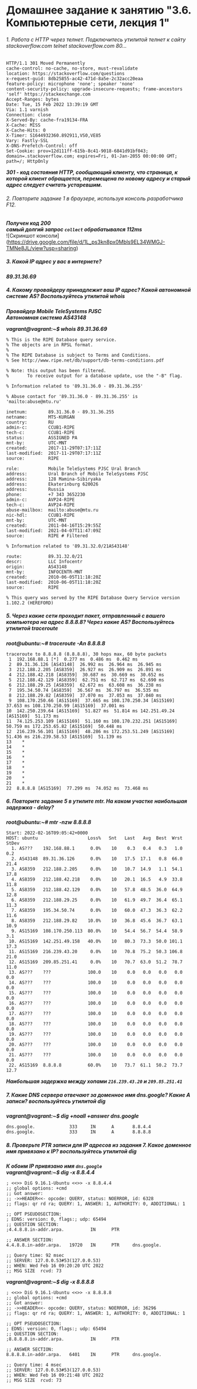 # Домашнее задание к занятию "3.6. Компьютерные сети, лекция 1"


###### 1. Работа c HTTP через телнет. Подключитесь утилитой телнет к сайту stackoverflow.com telnet stackoverflow.com 80...
```
HTTP/1.1 301 Moved Permanently  
cache-control: no-cache, no-store, must-revalidate  
location: https://stackoverflow.com/questions  
x-request-guid: 8db25855-ac42-471d-8a5e-2c32acc20eaa  
feature-policy: microphone 'none'; speaker 'none'  
content-security-policy: upgrade-insecure-requests; frame-ancestors 'self' https://stackexchange.com  
Accept-Ranges: bytes  
Date: Tue, 15 Feb 2022 13:39:19 GMT  
Via: 1.1 varnish  
Connection: close  
X-Served-By: cache-fra19134-FRA  
X-Cache: MISS  
X-Cache-Hits: 0  
X-Timer: S1644932360.892911,VS0,VE85  
Vary: Fastly-SSL  
X-DNS-Prefetch-Control: off  
Set-Cookie: prov=12d111ff-615b-8c41-9018-6841d91bf043; domain=.stackoverflow.com; expires=Fri, 01-Jan-2055 00:00:00 GMT; path=/; HttpOnly
```
***301 - код состояния HTTP, сообщающий клиенту, что страница, к которой клиент обращается, перемещена по новому адресу и старый адрес следует считать устаревшим.***

###### 2. Повторите задание 1 в браузере, используя консоль разработчика F12.

***Получен код 200***  
***самый долгий запрос `collect` обрабатывался 112ms***  
![Скриншот консоли] (https://drive.google.com/file/d/1L_ps3kn8px0Mbls9EL34WMGJ-TMNe8JL/view?usp=sharing)


 
##### 3. Какой IP адрес у вас в интернете?

***89.31.36.69***


##### 4. Какому провайдеру принадлежит ваш IP адрес? Какой автономной системе AS? Воспользуйтесь утилитой whois


***Провайдер Mobile TeleSystems PJSC***  
***Автономная система AS43148***

***vagrant@vagrant:~$ whois 89.31.36.69***  
```
% This is the RIPE Database query service.
% The objects are in RPSL format.
%
% The RIPE Database is subject to Terms and Conditions.
% See http://www.ripe.net/db/support/db-terms-conditions.pdf

% Note: this output has been filtered.
%       To receive output for a database update, use the "-B" flag.

% Information related to '89.31.36.0 - 89.31.36.255'

% Abuse contact for '89.31.36.0 - 89.31.36.255' is 'mailto:abuse@mtu.ru'

inetnum:        89.31.36.0 - 89.31.36.255
netname:        MTS-KURGAN
country:        RU
admin-c:        CCUB1-RIPE
tech-c:         CCUB1-RIPE
status:         ASSIGNED PA
mnt-by:         UTC-MNT
created:        2017-11-29T07:17:11Z
last-modified:  2017-11-29T07:17:11Z
source:         RIPE

role:           Mobile TeleSystems PJSC Ural Branch
address:        Ural Branch of Mobile TeleSystems PJSC
address:        128 Mamina-Sibiryaka
address:        Ekaterinburg 620026
address:        Russia
phone:          +7 343 3652230
admin-c:        AVP24-RIPE
tech-c:         AVP24-RIPE
abuse-mailbox:  mailto:abuse@mtu.ru
nic-hdl:        CCUB1-RIPE
mnt-by:         UTC-MNT
created:        2011-04-16T15:29:55Z
last-modified:  2021-04-07T11:47:09Z
source:         RIPE # Filtered

% Information related to '89.31.32.0/21AS43148'

route:          89.31.32.0/21
descr:          LLC Infocentr
origin:         AS43148
mnt-by:         INFOCENTR-MNT
created:        2010-06-05T11:18:20Z
last-modified:  2010-06-05T11:18:20Z
source:         RIPE

% This query was served by the RIPE Database Query Service version 1.102.2 (HEREFORD)
```



##### 5. Через какие сети проходит пакет, отправленный с вашего компьютера на адрес 8.8.8.8? Через какие AS? Воспользуйтесь утилитой traceroute

***root@ubuntu:~# traceroute -An 8.8.8.8***
```
traceroute to 8.8.8.8 (8.8.8.8), 30 hops max, 60 byte packets
 1  192.168.88.1 [*]  0.277 ms  0.486 ms  0.462 ms
 2  89.31.36.126 [AS43148]  26.992 ms  26.964 ms  26.945 ms
 3  212.188.2.205 [AS8359]  26.927 ms  26.909 ms  26.891 ms
 4  212.188.42.218 [AS8359]  30.687 ms  30.669 ms  30.652 ms
 5  212.188.42.129 [AS8359]  62.751 ms  62.717 ms  62.690 ms
 6  212.188.29.25 [AS8359]  62.672 ms  63.608 ms  36.238 ms
 7  195.34.50.74 [AS8359]  36.567 ms  36.797 ms  36.535 ms
 8  212.188.29.82 [AS8359]  37.070 ms  37.053 ms  37.040 ms
 9  108.170.250.66 [AS15169]  37.665 ms 108.170.250.34 [AS15169]  37.653 ms 108.170.250.99 [AS15169]  37.001 ms
10  142.250.239.64 [AS15169]  51.827 ms  51.814 ms 142.251.49.24 [AS15169]  51.173 ms
11  74.125.253.109 [AS15169]  51.160 ms 108.170.232.251 [AS15169]  50.759 ms 172.253.65.82 [AS15169]  50.448 ms
12  216.239.56.101 [AS15169]  48.286 ms 172.253.51.249 [AS15169]  51.436 ms 216.239.58.53 [AS15169]  51.139 ms
13    *
14    *
15    *
16    *
17    *
18    *
19    *
20    *
21    *
22  8.8.8.8 [AS15169]  77.299 ms  74.052 ms  73.468 ms
```

##### 6. Повторите задание 5 в утилите mtr. На каком участке наибольшая задержка - delay?

***root@ubuntu:~# mtr -nzw 8.8.8.8***
```
Start: 2022-02-16T09:05:42+0000
HOST: ubuntu                   Loss%   Snt   Last   Avg  Best  Wrst StDev
  1. AS???    192.168.88.1      0.0%    10    0.3   0.4   0.3   1.0   0.2
  2. AS43148  89.31.36.126      0.0%    10   17.5  17.1   0.8  66.0  21.4
  3. AS8359   212.188.2.205     0.0%    10   10.7  14.9   1.1  54.1  17.8
  4. AS8359   212.188.42.218    0.0%    10   20.1  16.5   4.9  33.8  11.8
  5. AS8359   212.188.42.129    0.0%    10   57.8  48.5  36.0  64.9  12.8
  6. AS8359   212.188.29.25     0.0%    10   61.9  49.7  36.4  65.1  11.3
  7. AS8359   195.34.50.74      0.0%    10   60.0  47.3  36.3  62.2  11.6
  8. AS8359   212.188.29.82    10.0%    10   36.8  45.6  36.7  63.1  10.9
  9. AS15169  108.170.250.113  80.0%    10   54.4  56.7  54.4  58.9   3.1
 10. AS15169  142.251.49.158   40.0%    10   80.3  73.3  50.0 101.1  17.3
 11. AS15169  216.239.43.20     0.0%    10   70.8  75.2  50.3 106.8  21.0
 12. AS15169  209.85.251.41     0.0%    10   70.7  63.0  51.2  78.7  11.0
 13. AS???    ???              100.0    10    0.0   0.0   0.0   0.0   0.0
 14. AS???    ???              100.0    10    0.0   0.0   0.0   0.0   0.0
 15. AS???    ???              100.0    10    0.0   0.0   0.0   0.0   0.0
 16. AS???    ???              100.0    10    0.0   0.0   0.0   0.0   0.0
 17. AS???    ???              100.0    10    0.0   0.0   0.0   0.0   0.0
 18. AS???    ???              100.0    10    0.0   0.0   0.0   0.0   0.0
 19. AS???    ???              100.0    10    0.0   0.0   0.0   0.0   0.0
 20. AS???    ???              100.0    10    0.0   0.0   0.0   0.0   0.0
 21. AS???    ???              100.0    10    0.0   0.0   0.0   0.0   0.0
 22. AS15169  8.8.8.8          60.0%    10   73.7  61.1  50.2  73.7  12.7
```
***Наибольшая задержка между хопами `216.239.43.20` и `209.85.251.41`***

##### 7. Какие DNS сервера отвечают за доменное имя dns.google? Какие A записи? воспользуйтесь утилитой dig

***vagrant@vagrant:~$ dig +noall +answer dns.google***  
```
dns.google.             333     IN      A       8.8.4.4
dns.google.             333     IN      A       8.8.8.8
```

##### 8. Проверьте PTR записи для IP адресов из задания 7. Какое доменное имя привязано к IP? воспользуйтесь утилитой dig
***К обоим IP привязано имя `dns.google`***  
***vagrant@vagrant:~$ dig -x 8.8.4.4***
```
; <<>> DiG 9.16.1-Ubuntu <<>> -x 8.8.4.4
;; global options: +cmd
;; Got answer:
;; ->>HEADER<<- opcode: QUERY, status: NOERROR, id: 6328
;; flags: qr rd ra; QUERY: 1, ANSWER: 1, AUTHORITY: 0, ADDITIONAL: 1

;; OPT PSEUDOSECTION:
; EDNS: version: 0, flags:; udp: 65494
;; QUESTION SECTION:
;4.4.8.8.in-addr.arpa.          IN      PTR

;; ANSWER SECTION:
4.4.8.8.in-addr.arpa.   19720   IN      PTR     dns.google.

;; Query time: 92 msec
;; SERVER: 127.0.0.53#53(127.0.0.53)
;; WHEN: Wed Feb 16 09:20:20 UTC 2022
;; MSG SIZE  rcvd: 73
```

***vagrant@vagrant:~$ dig -x 8.8.8.8***
```
; <<>> DiG 9.16.1-Ubuntu <<>> -x 8.8.8.8
;; global options: +cmd
;; Got answer:
;; ->>HEADER<<- opcode: QUERY, status: NOERROR, id: 36296
;; flags: qr rd ra; QUERY: 1, ANSWER: 1, AUTHORITY: 0, ADDITIONAL: 1

;; OPT PSEUDOSECTION:
; EDNS: version: 0, flags:; udp: 65494
;; QUESTION SECTION:
;8.8.8.8.in-addr.arpa.          IN      PTR

;; ANSWER SECTION:
8.8.8.8.in-addr.arpa.   6401    IN      PTR     dns.google.

;; Query time: 4 msec
;; SERVER: 127.0.0.53#53(127.0.0.53)
;; WHEN: Wed Feb 16 09:21:48 UTC 2022
;; MSG SIZE  rcvd: 73
```
